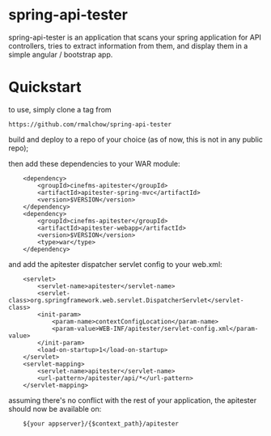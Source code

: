 spring-api-tester
=================

spring-api-tester is an application that scans your spring application 
for API controllers, tries to extract information from them, and 
display them in a simple angular / bootstrap app. 

Quickstart
=================

to use, simply clone a tag from 

	https://github.com/rmalchow/spring-api-tester

build and deploy to a repo of your choice (as of now, this is not in 
any public repo);

then add these dependencies to your WAR module:

		<dependency>
			<groupId>cinefms-apitester</groupId>
			<artifactId>apitester-spring-mvc</artifactId>
			<version>$VERSION</version>
		</dependency>
		<dependency>
			<groupId>cinefms-apitester</groupId>
			<artifactId>apitester-webapp</artifactId>
			<version>$VERSION</version>
			<type>war</type>
		</dependency>
 
 and add the apitester dispatcher servlet config to your web.xml:
 
 
		<servlet>
			<servlet-name>apitester</servlet-name>
			<servlet-class>org.springframework.web.servlet.DispatcherServlet</servlet-class>
			<init-param>
		        <param-name>contextConfigLocation</param-name>
		        <param-value>WEB-INF/apitester/servlet-config.xml</param-value>
	    	</init-param>
	    	<load-on-startup>1</load-on-startup>
		</servlet>
		<servlet-mapping>
			<servlet-name>apitester</servlet-name>
			<url-pattern>/apitester/api/*</url-pattern>
		</servlet-mapping>

assuming there's no conflict with the rest of your application, the
apitester should now be available on:

		${your appserver}/{$context_path}/apitester
		
 		